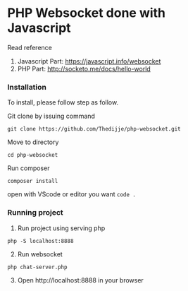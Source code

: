 # PHP Websocket done with Javascript

Read reference
1. Javascript Part: https://javascript.info/websocket
2. PHP Part: http://socketo.me/docs/hello-world


### Installation

To install, please follow step as follow.

Git clone by issuing command

`git clone https://github.com/Thedijje/php-websocket.git`

Move to directory

`cd php-websocket`

Run composer

`composer install`

open with VScode or editor you want
`code .`


### Running project

1. Run project using serving php

`php -S localhost:8888`

2. Run websocket

`php chat-server.php`

3. Open http://localhost:8888 in your browser